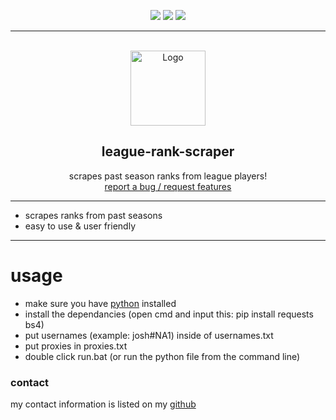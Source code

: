<div id="top"></div>
<p align="center">
  <img src="https://img.shields.io/github/contributors/joshuarest/league-rank-scraper.svg?style=for-the-badge"/>
  <img src="https://img.shields.io/github/stars/joshuarest/league-rank-scraper.svg?style=for-the-badge"/>
  <img src="https://img.shields.io/github/issues/joshuarest/league-rank-scraper.svg?style=for-the-badge"/>
</p>

---------------------------------------
  
<br/>
<div align="center">
  <a href="https://github.com/joshuarest/league-rank-scraper">
    <img src="https://pentagram-production.imgix.net/cc7fa9e7-bf44-4438-a132-6df2b9664660/EMO_LOL_02.jpg" alt="Logo" width="120" height="120">
  </a>
  
  <h2 align="center">league-rank-scraper</h3>

  <p align="center">
    scrapes past season ranks from league players!
    <br />
    <a href="https://github.com/joshuarest/league-rank-scraper/issues">report a bug / request features</a>
  </p>
</div>

---------------------------------------

* scrapes ranks from past seasons
* easy to use & user friendly

---------------------------------------

# usage
- make sure you have [python](https://www.python.org/downloads/release/python-31010/) installed
- install the dependancies (open cmd and input this: pip install requests bs4)
- put usernames (example: josh#NA1) inside of usernames.txt
- put proxies in proxies.txt
- double click run.bat (or run the python file from the command line)

### contact
my contact information is listed on my [github](https://github.com/joshuarest)
